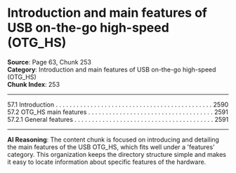 # Introduction and main features of USB on-the-go high-speed (OTG_HS)

**Source**: Page 63, Chunk 253  
**Category**: Introduction and main features of USB on-the-go high-speed (OTG_HS)  
**Chunk Index**: 253

---

57.1 Introduction . . . . . . . . . . . . . . . . . . . . . . . . . . . . . . . . . . . . . . . . . . . . . 2590
57.2 OTG_HS main features . . . . . . . . . . . . . . . . . . . . . . . . . . . . . . . . . . . . 2591
57.2.1 General features . . . . . . . . . . . . . . . . . . . . . . . . . . . . . . . . . . . . . . . . 2591

---

**AI Reasoning**: The content chunk is focused on introducing and detailing the main features of the USB OTG_HS, which fits well under a 'features' category. This organization keeps the directory structure simple and makes it easy to locate information about specific features of the hardware.
